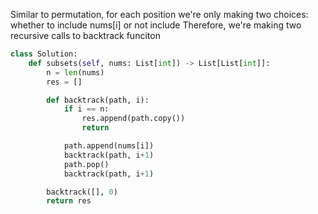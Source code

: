 Similar to permutation, for each position we're only making two choices: whether to include nums[i] or not include
Therefore, we're making two recursive calls to backtrack funciton
```python
class Solution:
    def subsets(self, nums: List[int]) -> List[List[int]]:
        n = len(nums)
        res = []

        def backtrack(path, i):
            if i == n:
                res.append(path.copy())
                return

            path.append(nums[i])
            backtrack(path, i+1)
            path.pop()
            backtrack(path, i+1)

        backtrack([], 0)
        return res
```
